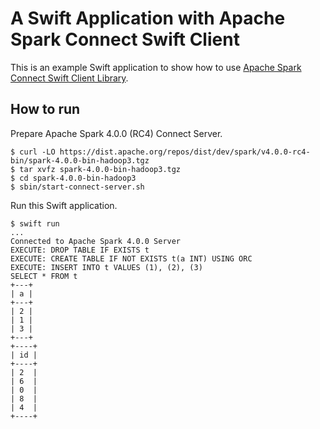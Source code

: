 # A Swift Application with Apache Spark Connect Swift Client

This is an example Swift application to show how to use [Apache Spark Connect Swift Client Library](https://github.com/apache/spark-connect-swift.git).

## How to run

Prepare Apache Spark 4.0.0 (RC4) Connect Server.

```
$ curl -LO https://dist.apache.org/repos/dist/dev/spark/v4.0.0-rc4-bin/spark-4.0.0-bin-hadoop3.tgz
$ tar xvfz spark-4.0.0-bin-hadoop3.tgz
$ cd spark-4.0.0-bin-hadoop3
$ sbin/start-connect-server.sh
```

Run this Swift application.

```
$ swift run
...
Connected to Apache Spark 4.0.0 Server
EXECUTE: DROP TABLE IF EXISTS t
EXECUTE: CREATE TABLE IF NOT EXISTS t(a INT) USING ORC
EXECUTE: INSERT INTO t VALUES (1), (2), (3)
SELECT * FROM t
+---+
| a |
+---+
| 2 |
| 1 |
| 3 |
+---+
+----+
| id |
+----+
| 2  |
| 6  |
| 0  |
| 8  |
| 4  |
+----+
```
